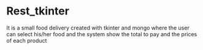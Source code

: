 # Rest_tkinter
It is a small food delivery created with tkinter and mongo where the user can select his/her food and the system show the total to pay and the prices of each product
